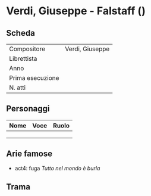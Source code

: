 # Verdi, Giuseppe - Falstaff ()

## Scheda

| | |
| :- | :- |
| Compositore | Verdi, Giuseppe |
| Librettista | |
| Anno | |
| Prima esecuzione | |
| N. atti | |

## Personaggi

| Nome | Voce | Ruolo |
| - | - | - |
| | | |
| | | |
| | | |

## Arie famose

- act4: fuga _Tutto nel mondo è burla_

## Trama